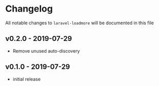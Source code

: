 # Changelog

All notable changes to `laravel-loadmore` will be documented in this file

## v0.2.0 - 2019-07-29

- Remove unused auto-discovery

## v0.1.0 - 2019-07-29

- initial release
